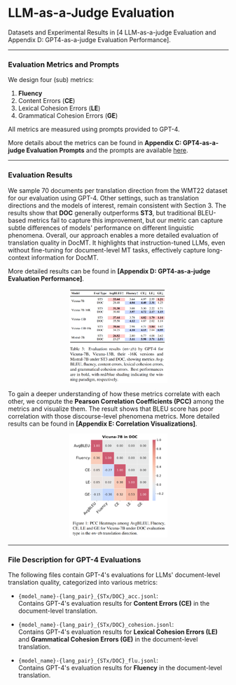 # LLM-as-a-Judge Evaluation

Datasets and Experimental Results in [4 LLM-as-a-judge Evaluation and Appendix D: GPT4-as-a-judge Evaluation Performance].

---

### Evaluation Metrics and Prompts

We design four (sub) metrics:  
1. **Fluency**  
2. Content Errors (**CE**)  
3. Lexical Cohesion Errors (**LE**)  
4. Grammatical Cohesion Errors (**GE**)  

All metrics are measured using prompts provided to GPT-4.  

More details about the metrics can be found in **Appendix C: GPT4-as-a-judge Evaluation Prompts** and the prompts are available [here](evaluation_instructions.md).

---

### Evaluation Results

We sample 70 documents per translation direction from the WMT22 dataset for our evaluation using GPT-4. Other settings, such as translation directions and the models of interest, remain consistent with Section 3.
The results show that **DOC** generally outperforms **ST3**, but traditional BLEU-based metrics fail to capture this improvement, but our metric can capture 
subtle differences of models' performance on different linguistic phenomena.
Overall, our approach enables a more detailed evaluation of translation quality in DocMT. It highlights that instruction-tuned LLMs, even without fine-tuning for document-level MT tasks, effectively capture long-context information for DocMT.  

More detailed results can be found in **[Appendix D: GPT4-as-a-judge Evaluation Performance]**.

<p align="center">
    <img src="GPT4.jpg" alt="GPT4 Evaluation Results" width="45%">
</p>

To gain a deeper understanding of how these metrics correlate with each other, we compute the **Pearson Correlation Coefficients (PCC)** among the metrics and visualize them. The result shows that BLEU score has poor correlation with those discourse-level phenomena metrics. More detailed results can be found in **[Appendix E: Correlation Visualizations]**.

<p align="center">
    <img src="correlation_heatmap.jpg" alt="Correlation Heatmap" width="45%">
</p>

---

### File Description for GPT-4 Evaluations

The following files contain GPT-4's evaluations for LLMs' document-level translation quality, categorized into various metrics:

- `{model_name}-{lang_pair}_{STx/DOC}_acc.jsonl`:  
  Contains GPT-4's evaluation results for **Content Errors (CE)** in the document-level translation.

- `{model_name}-{lang_pair}_{STx/DOC}_cohesion.jsonl`:  
  Contains GPT-4's evaluation results for **Lexical Cohesion Errors (LE)** and **Grammatical Cohesion Errors (GE)** in the document-level translation.

- `{model_name}-{lang_pair}_{STx/DOC}_flu.jsonl`:  
  Contains GPT-4's evaluation results for **Fluency** in the document-level translation.

